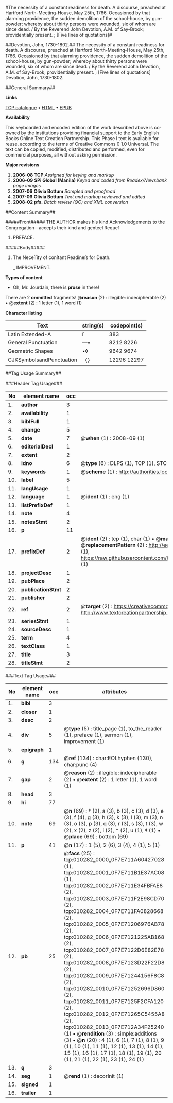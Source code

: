 #The necessity of a constant readiness for death. A discourse, preached at Hartford North-Meeting-House, May 25th, 1766. Occasioned by that alarming providence, the sudden demolition of the school-house, by gun-powder; whereby about thirty persons were wounded, six of whom are since dead. / By the Reverend John Devotion, A.M. of Say-Brook; providentially present. ; [Five lines of quotations]#

##Devotion, John, 1730-1802.##
The necessity of a constant readiness for death. A discourse, preached at Hartford North-Meeting-House, May 25th, 1766. Occasioned by that alarming providence, the sudden demolition of the school-house, by gun-powder; whereby about thirty persons were wounded, six of whom are since dead. / By the Reverend John Devotion, A.M. of Say-Brook; providentially present. ; [Five lines of quotations]
Devotion, John, 1730-1802.

##General Summary##

**Links**

[TCP catalogue](http://www.ota.ox.ac.uk/tcp/)  • 
[HTML](http://tei.it.ox.ac.uk/tcp/Texts-HTML/free/N08/N08058.html)  • 
[EPUB](http://tei.it.ox.ac.uk/tcp/Texts-EPUB/free/N08/N08058.epub)

**Availability**

This keyboarded and encoded edition of the
	       work described above is co-owned by the institutions
	       providing financial support to the Early English Books
	       Online Text Creation Partnership. This Phase I text is
	       available for reuse, according to the terms of Creative
	       Commons 0 1.0 Universal. The text can be copied,
	       modified, distributed and performed, even for
	       commercial purposes, all without asking permission.

**Major revisions**

1. __2006-08__ __TCP__ *Assigned for keying and markup*
1. __2006-09__ __SPi Global (Manila)__ *Keyed and coded from Readex/Newsbank page images*
1. __2007-06__ __Olivia Bottum__ *Sampled and proofread*
1. __2007-06__ __Olivia Bottum__ *Text and markup reviewed and edited*
1. __2008-02__ __pfs.__ *Batch review (QC) and XML conversion*

##Content Summary##

#####Front#####
THE AUTHOR makes his kind Acknowledgements to the Congregation—accepts their kind and genteel Requeſ
1. PREFACE.

#####Body#####

1. The Neceſſity of conſtant Readineſs for Death.

    _ IMPROVEMENT.

**Types of content**

  * Oh, Mr. Jourdain, there is **prose** in there!

There are 2 **ommitted** fragments! 
 @__reason__ (2) : illegible: indecipherable (2)  •  @__extent__ (2) : 1 letter (1), 1 word (1)

**Character listing**


|Text|string(s)|codepoint(s)|
|---|---|---|
|Latin Extended-A|ſ|383|
|General Punctuation|—•|8212 8226|
|Geometric Shapes|▪◊|9642 9674|
|CJKSymbolsandPunctuation|〈〉|12296 12297|

##Tag Usage Summary##

###Header Tag Usage###

|No|element name|occ|attributes|
|---|---|---|---|
|1.|__author__|3||
|2.|__availability__|1||
|3.|__biblFull__|1||
|4.|__change__|5||
|5.|__date__|7| @__when__ (1) : 2008-09 (1)|
|6.|__editorialDecl__|1||
|7.|__extent__|2||
|8.|__idno__|6| @__type__ (6) : DLPS (1), TCP (1), STC (1), NOTIS (1), IMAGE-SET (1), EVANS-CITATION (1)|
|9.|__keywords__|1| @__scheme__ (1) : http://authorities.loc.gov/ (1)|
|10.|__label__|5||
|11.|__langUsage__|1||
|12.|__language__|1| @__ident__ (1) : eng (1)|
|13.|__listPrefixDef__|1||
|14.|__note__|4||
|15.|__notesStmt__|2||
|16.|__p__|11||
|17.|__prefixDef__|2| @__ident__ (2) : tcp (1), char (1)  •  @__matchPattern__ (2) : ([0-9\-]+):([0-9IVX]+) (1), (.+) (1)  •  @__replacementPattern__ (2) : http://eebo.chadwyck.com/downloadtiff?vid=$1&page=$2 (1), https://raw.githubusercontent.com/textcreationpartnership/Texts/master/tcpchars.xml#$1 (1)|
|18.|__projectDesc__|1||
|19.|__pubPlace__|2||
|20.|__publicationStmt__|2||
|21.|__publisher__|2||
|22.|__ref__|2| @__target__ (2) : https://creativecommons.org/publicdomain/zero/1.0/ (1), http://www.textcreationpartnership.org/docs/. (1)|
|23.|__seriesStmt__|1||
|24.|__sourceDesc__|1||
|25.|__term__|4||
|26.|__textClass__|1||
|27.|__title__|3||
|28.|__titleStmt__|2||


###Text Tag Usage###

|No|element name|occ|attributes|
|---|---|---|---|
|1.|__bibl__|3||
|2.|__closer__|1||
|3.|__desc__|2||
|4.|__div__|5| @__type__ (5) : title_page (1), to_the_reader (1), preface (1), sermon (1), improvement (1)|
|5.|__epigraph__|1||
|6.|__g__|134| @__ref__ (134) : char:EOLhyphen (130), char:punc (4)|
|7.|__gap__|2| @__reason__ (2) : illegible: indecipherable (2)  •  @__extent__ (2) : 1 letter (1), 1 word (1)|
|8.|__head__|3||
|9.|__hi__|77||
|10.|__note__|69| @__n__ (69) : † (2), a (3), b (3), c (3), d (3), e (3), f (4), g (3), h (3), k (3), l (3), m (3), n (3), o (3), p (3), q (3), r (3), s (3), t (3), w (2), x (2), z (2), i (2), * (2), u (1), ‡ (1)  •  @__place__ (69) : bottom (69)|
|11.|__p__|41| @__n__ (17) : 1 (5), 2 (6), 3 (4), 4 (1), 5 (1)|
|12.|__pb__|25| @__facs__ (25) : tcp:010282_0000_0F7E711A60427028 (1), tcp:010282_0001_0F7E711B1E37AC08 (1), tcp:010282_0002_0F7E711E34FBFAE8 (2), tcp:010282_0003_0F7E711F2E98CD70 (2), tcp:010282_0004_0F7E711FA0828668 (2), tcp:010282_0005_0F7E71206976AB78 (2), tcp:010282_0006_0F7E7121225AB168 (2), tcp:010282_0007_0F7E7122D6E82E78 (2), tcp:010282_0008_0F7E7123D22F22D8 (2), tcp:010282_0009_0F7E71244156F8C8 (2), tcp:010282_0010_0F7E71252696D860 (2), tcp:010282_0011_0F7E7125F2CFA120 (2), tcp:010282_0012_0F7E71265C5455A8 (2), tcp:010282_0013_0F7E712A34F25240 (1)  •  @__rendition__ (3) : simple:additions (3)  •  @__n__ (20) : 4 (1), 6 (1), 7 (1), 8 (1), 9 (1), 10 (1), 11 (1), 12 (1), 13 (1), 14 (1), 15 (1), 16 (1), 17 (1), 18 (1), 19 (1), 20 (1), 21 (1), 22 (1), 23 (1), 24 (1)|
|13.|__q__|3||
|14.|__seg__|1| @__rend__ (1) : decorInit (1)|
|15.|__signed__|1||
|16.|__trailer__|1||
